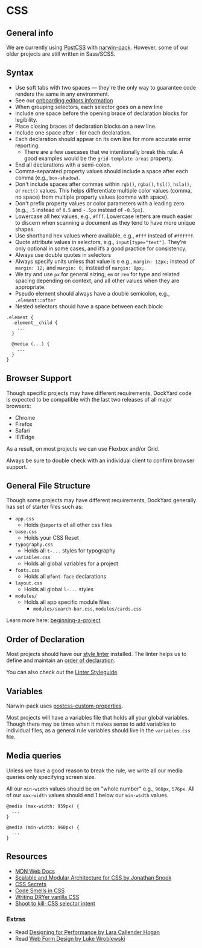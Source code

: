 # CSS
## General info
We are currently using [PostCSS](https://github.com/postcss/postcss/) with [narwin-pack](https://github.com/dockyard/narwin-pack). However, some of our older projects are still written in Sass/SCSS.

## Syntax

* Use soft tabs with two spaces — they're the only way to guarantee code renders the same in any environment.
* See our [onboarding editors information](https://github.com/dockyard/styleguides/blob/master/ux-dev/ux-developer-onboarding.md#editors)
* When grouping selectors, each selector goes on a new line
* Include one space before the opening brace of declaration blocks for legibility.
* Place closing braces of declaration blocks on a new line.
* Include one space after `:` for each declaration.
* Each declaration should appear on its own line for more accurate error reporting.
  * There are a few usecases that we intentionally break this rule. A good examples would be the `grid-template-areas` property. 
* End all declarations with a semi-colon.
* Comma-separated property values should include a space after each comma (e.g., `box-shadow`).
* Don't include spaces after commas within `rgb()`, `rgba()`, `hsl()`, `hsla()`, or `rect()` values. This helps differentiate multiple color values (comma, no space) from multiple property values (comma with space).
* Don't prefix property values or color parameters with a leading zero (e.g., `.5` instead of `0.5` and `-.5px` instead of `-0.5px`).
* Lowercase all hex values, e.g., `#fff`. Lowercase letters are much easier to discern when scanning a document as they tend to have more unique shapes.
* Use shorthand hex values where available, e.g., `#fff` instead of `#ffffff`.
* Quote attribute values in selectors, e.g., `input[type="text"]`. They’re only optional in some cases, and it’s a good practice for consistency.
* Always use double quotes in selectors
* Always specify units unless that value is `0` e.g., `margin: 12px;` instead of `margin: 12;` and `margin: 0;` instead of `margin: 0px;`.
* We try and use `px` for general sizing, `em` or `rem` for type and related spacing depending on context, and all other values when they are appropriate.
* Pseudo element should always have a double semicolon, e.g., `.element::after`
* Nested selectors should have a space between each block:
```
.element {
  .element__child {
    ...
  }

  @media (...) {
    ...
  }
}
```

## Browser Support
Though specific projects may have different requirements, DockYard code is expected to be compatible with the last two releases of all major browsers:
* Chrome
* Firefox
* Safari
* IE/Edge

As a result, on most projects we can use Flexbox and/or Grid.

Always be sure to double check with an individual client to confirm browser support.

## General File Structure
Though some projects may have different requirements, DockYard generally has set of starter files such as:
* `app.css`
	* Holds `@import`s of all other css files
* `base.css`
	* Holds your CSS Reset
* `typography.css`
	* Holds all `t-...` styles for typography
* `variables.css`
	* Holds all global variables for a project
* `fonts.css`
	* Holds all `@font-face` declarations
* `layout.css`
	* Holds all global `l-...` styles
* `modules/`
  * Holds all app specific module files:
    * `modules/search-bar.css`, `modules/cards.css`

Learn more here: [beginning-a-project](https://github.com/dockyard/styleguides/blob/master/ux-dev/beginning-a-project.md#example-file-structure)

## Order of Declaration
Most projects should have our [style linter](https://github.com/DockYard/stylelint-config-narwin) installed. The linter helps us to define and maintain an [order of declaration](https://github.com/DockYard/stylelint-config-narwin/blob/master/index.js#L1).

You can also check out the [Linter Styleguide](https://github.com/dockyard/styleguides/blob/master/ux-dev/stylelint-config-narwin.md).

## Variables
Narwin-pack uses [postcss-custom-properties](https://github.com/postcss/postcss-custom-properties).

Most projects will have a variables file that holds all your global variables. Though there may be times when it makes sense to add variables to individual files, as a general rule variables should live in the `variables.css` file.

## Media queries
Unless we have a good reason to break the rule, we write all our media queries only specifying screen size.

All our `min-width` values should be on "whole number" e.g., `960px`, `576px`. All of our `max-width` values should end 1 below our `min-width` values.

```
@media (max-width: 959px) {
  ...
}

@media (min-width: 960px) {
  ...
}
```

## Resources
* [MDN Web Docs](https://developer.mozilla.org/en-US/)
* [Scalable and Modular Architecture for CSS by Jonathan Snook](http://smacss.com/)
* [CSS Secrets](http://shop.oreilly.com/product/0636920031123.do)
* [Code Smells in CSS](http://csswizardry.com/2012/11/code-smells-in-css/)
* [Writing DRYer vanilla CSS](http://csswizardry.com/2013/07/writing-dryer-vanilla-css/)
* [Shoot to kill; CSS selector intent](http://csswizardry.com/2012/07/shoot-to-kill-css-selector-intent/)

### Extras
* Read [Designing for Performance by Lara Callender Hogan](http://designingforperformance.com/index.html)
* Read [Web Form Design by Luke Wroblewski](http://www.lukew.com/resources/web_form_design.asp)
